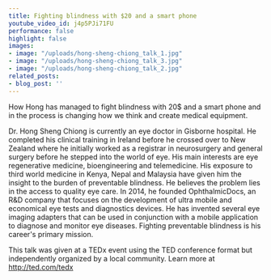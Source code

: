 ```yaml
---
title: Fighting blindness with $20 and a smart phone
youtube_video_id: j4p5PJi71FU
performance: false
highlight: false
images:
- image: "/uploads/hong-sheng-chiong_talk_1.jpg"
- image: "/uploads/hong-sheng-chiong_talk_3.jpg"
- image: "/uploads/hong-sheng-chiong_talk_2.jpg"
related_posts:
- blog_post: ''
---
```


How Hong has managed to fight blindness with 20$ and a smart phone and in the process is changing how we think and create medical equipment.

Dr. Hong Sheng Chiong is currently an eye doctor in Gisborne hospital. He completed his clinical training in Ireland before he crossed over to New Zealand where he initially worked as a registrar in neurosurgery and general surgery before he stepped into the world of eye. His main interests are eye regenerative medicine, bioengineering and telemedicine. His exposure to third world medicine in Kenya, Nepal and Malaysia have given him the insight to the burden of preventable blindness. He believes the problem lies in the access to quality eye care. In 2014, he founded OphthalmicDocs, an R&D company that focuses on the development of ultra mobile and economical eye tests and diagnostics devices. He has invented several eye imaging adapters that can be used in conjunction with a mobile application to diagnose and monitor eye diseases. Fighting preventable blindness is his career's primary mission.

This talk was given at a TEDx event using the TED conference format but independently organized by a local community. Learn more at http://ted.com/tedx

